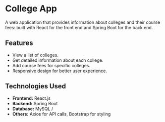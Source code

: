 # College App

A web application that provides information about colleges and their course fees: built with React for the front end and Spring Boot for the back end.

## Features

- View a list of colleges.
- Get detailed information about each college.
- Add course fees for specific colleges.
- Responsive design for better user experience.

## Technologies Used

- **Frontend:** React.js
- **Backend:** Spring Boot
- **Database:** MySQL / 
- **Others:** Axios for API calls, Bootstrap for styling

